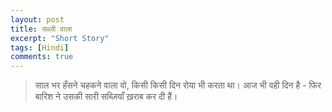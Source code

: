 ```yaml
---
layout: post
title: सब्ज़ी वाला
excerpt: "Short Story"
tags: [Hindi]
comments: true
---
```


>साल भर हँसने चहकने वाला वो, किसी किसी दिन रोया भी करता था। आज भी वही दिन है - फिर  बारिश ने उसकी सारी सब्ज़ियाँ ख़राब कर दी हैं।
